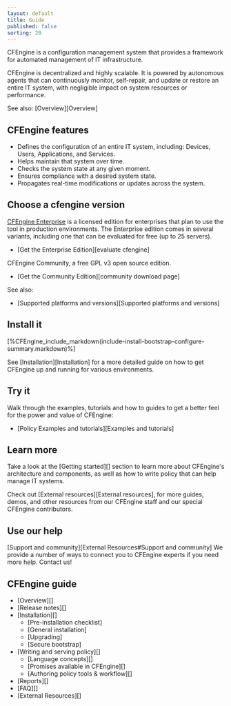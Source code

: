 ```yaml
---
layout: default
title: Guide
published: false
sorting: 20
---
```


CFEngine is a configuration management system that provides a framework for automated management of IT infrastructure.

CFEngine is decentralized and highly scalable. It is powered by autonomous agents that can continuously monitor, self-repair, and update or restore an entire IT system, with negligible impact on system resources or performance.

See also: [Overview][Overview]

## CFEngine features

* Defines the configuration of an entire IT system, including: Devices, Users, Applications, and Services.
* Helps maintain that system over time.
* Checks the system state at any given moment.
* Ensures compliance with a desired system state.
* Propagates real-time modifications or updates across the system.

## Choose a cfengine version

[CFEngine Enterprise](https://cfengine.com/product-overview/) is a licensed edition for enterprises that plan to use the tool in production environments. The Enterprise edition comes in several variants, including one that can be evaluated for free (up to 25 servers).

* [Get the Enterprise Edition][evaluate cfengine]

CFEngine Community, a free GPL v3 open source edition.

* [Get the Community Edition][community download page]

See also:

* [Supported platforms and versions][Supported platforms and versions]

## Install it

[%CFEngine_include_markdown(include-install-bootstrap-configure-summary.markdown)%]

See [Installation][Installation] for a more detailed guide on how to get
CFEngine up and running for various environments.

## Try it

Walk through the examples, tutorials and how to guides to get a better
feel for the power and value of CFEngine:

* [Policy Examples and tutorials][Examples and tutorials]

## Learn more

Take a look at the [Getting started][] section to learn more about CFEngine's architecture and components, as well as how to write policy that can help manage IT systems.

Check out [External resources][External resources], for more guides, demos, and other resources from our CFEngine staff and our special CFEngine contributors.


## Use our help

[Support and community][External Resources#Support and community] We provide a number of ways to connect you to CFEngine
experts if you need more help. Contact us!

## CFEngine guide

* [Overview][]
* [Release notes][]
* [Installation][]
	* [Pre-installation checklist]
	* [General installation]
	* [Upgrading]
	* [Secure bootstrap]
* [Writing and serving policy][]
	* [Language concepts][]
	* [Promises available in CFEngine][]
	* [Authoring policy tools & workflow][]
* [Reports][]
* [FAQ][]
* [External Resources][]
